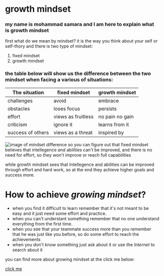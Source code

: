 # growth mindset
### my name is mohammad samara and I am here to explain what is **growth mindset**
first what do we mean by mindset?
it is the way you think about your self or self-thory and there is two type of mindset:
1. fixed mindset
2. growth mindset

### the table below will show us the difference between the two mindset when facing a various of situations:

The situation | fixed mindset | growth mindset
--------------|---------------|---------------
challenges | avoid | embrace
obstacles | loses focus | persists
effort | views as fruitless | no pain no gain
criticism | ignore it | learns from it
success of others | views as a threat | inspired by |

![image of mindset difference](https://live.staticflickr.com/256/19751739181_ee9f90344a_b.jpg)
so you can figure out that fixed mindset believes that intellegence and abilities can't be improved, and there is no need for effort, so they won't improve or reach full capabilities

while growth mindset sees that intellegence and abilities can be improved through effort and hard work, so at the end they achieve higher goals and success more.

# How to achieve *growing mindset*?
* when you find it difficult to learn remember that it's not meant to be easy and it just need some effort and practice.
* when you can't understant something remember that no one understand everything from the first time.
* when you see that your teammate success more than you remember that he was just like you before, so do some effort to reach the achievements
* when you don't know something just ask about it or use the *Internet* to search about it

you can find more about growing mindset at the click me below:

[click me](https://fs.blog/2015/03/carol-dweck-mindset/)
